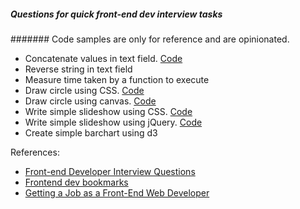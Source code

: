 ##### Questions for quick front-end dev interview tasks
####### Code samples are only for reference and are opinionated.

* Concatenate values in text field. [Code](https://github.com/enaqx/web-yay/tree/master/concate-two-field)
* Reverse string in text field
* Measure time taken by a function to execute
* Draw circle using CSS. [Code](https://github.com/enaqx/web-yay/tree/master/circle-css)
* Draw circle using canvas. [Code](https://github.com/enaqx/web-yay/tree/master/circle-canvas)
* Write simple slideshow using CSS. [Code](https://github.com/enaqx/web-yay/tree/master/slideshow-css)
* Write simple slideshow using jQuery. [Code](https://github.com/enaqx/web-yay/tree/master/slideshow-jq)
* Create simple barchart using d3


References: 
* [Front-end Developer Interview Questions](https://github.com/darcyclarke/Front-end-Developer-Interview-Questions)
* [Frontend dev bookmarks](https://github.com/dypsilon/frontend-dev-bookmarks)
* [Getting a Job as a Front-End Web Developer](http://blog.danielna.com/getting-a-job-as-a-front-end-web-developer.html)